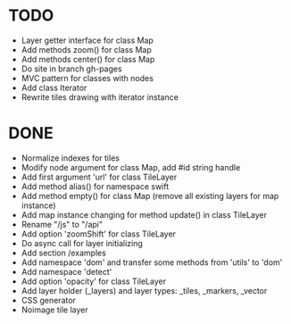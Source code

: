 # TODO
 
 * Layer getter interface for class Map
 * Add methods zoom() for class Map
 * Add methods center() for class Map
 * Do site in branch gh-pages
 * MVC pattern for classes with nodes
 * Add class Iterator
 * Rewrite tiles drawing with iterator instance

# DONE

 * Normalize indexes for tiles
 * Modify node argument for class Map, add #id string handle
 * Add first argument 'url' for class TileLayer
 * Add method alias() for namespace swift
 * Add method empty() for class Map (remove all existing layers for map instance)
 * Add map instance changing for method update() in class TileLayer
 * Rename "/js" to "/api"
 * Add option 'zoomShift' for class TileLayer
 * Do async call for layer initializing
 * Add section /examples
 * Add namespace 'dom' and transfer some methods from 'utils' to 'dom'
 * Add namespace 'detect'
 * Add option 'opacity' for class TileLayer
 * Add layer holder (_layers) and layer types: _tiles, _markers, _vector
 * CSS generator
 * Noimage tile layer
